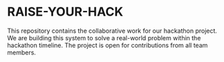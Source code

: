 # RAISE-YOUR-HACK
This repository contains the collaborative work for our hackathon project. We are building this system to solve a real-world problem within the hackathon timeline. The project is open for contributions from all team members.
